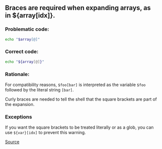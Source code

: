 ## Braces are required when expanding arrays, as in ${array[idx]}.

### Problematic code:

```sh
echo "$array[@]"
```

### Correct code:

```sh
echo "${array[@]}"
```

### Rationale:

For compatibility reasons, `$foo[bar]` is interpreted as the variable `$foo` followed by the literal string `[bar]`.

Curly braces are needed to tell the shell that the square brackets are part of the expansion.

### Exceptions

If you want the square brackets to be treated literally or as a glob, you can use `${var}[idx]` to prevent this warning.

[Source](https://github.com/koalaman/shellcheck/wiki/SC1087)

